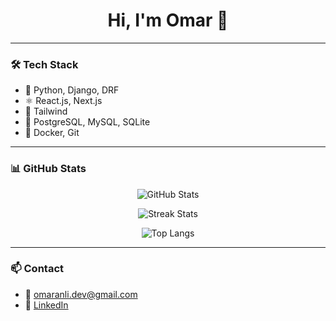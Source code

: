 <h1 align="center">Hi, I'm Omar 👋</h1>

---

### 🛠️ Tech Stack
- 🐍 Python, Django, DRF  
- ⚛️ React.js, Next.js  
- 💅 Tailwind
- 🐘 PostgreSQL, MySQL, SQLite  
- 🐳 Docker, Git

---

### 📊 GitHub Stats

<p align="center">
  <img src="https://github-readme-stats.vercel.app/api?username=serialcoder-io&show_icons=true&theme=github_dark&hide_title=false" alt="GitHub Stats" />
</p>

<p align="center">
  <img src="https://github-readme-streak-stats.herokuapp.com/?user=serialcoder-io&theme=github-dark&hide_border=false" alt="Streak Stats" />
</p>

<p align="center">
  <img src="https://github-readme-stats.vercel.app/api/top-langs/?username=serialcoder-io&layout=compact&theme=github_dark" alt="Top Langs" />
</p>

---

### 📫 Contact
- 📧 omaranli.dev@gmail.com  
- 💼 [LinkedIn](https://www.linkedin.com/in/omar-anli-25215b2b2/)
